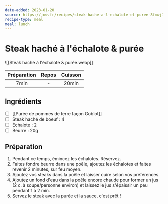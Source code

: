 ```yaml
---
date-added: 2023-01-20
source: https://jow.fr/recipes/steak-hache-a-l-echalote-et-puree-8fmwj1rcarpska5106at
recipe-type: meal
meal: lunch
---
```


# Steak haché à l'échalote & purée

![[Steak haché à l'échalote & purée.webp]]

| Préparation | Repos | Cuisson |
|:-----------:|:-----:|:-------:|
|    7min     |   -   |  20min  |

## Ingrédients

- [ ] [[Purée de pommes de terre façon Goblot]]
- [ ] Steak haché de boeuf : 4
- [ ] Échalote : 2
- [ ] Beurre : 20g

## Préparation

1. Pendant ce temps, émincez les échalotes. Réservez.
2. Faites fondre beurre dans une poêle, ajoutez les échalotes et faites revenir 2 minutes, sur feu moyen.
3. Ajoutez vos steaks dans la poêle et laisser cuire selon vos préférences.
4. Ajoutez un fond d'eau dans la poêle encore chaude pour former un jus (2 c. à soupe/personne environ) et laissez le jus s'épaissir un peu pendant 1 à 2 min.
5. Servez le steak avec la purée et la sauce, c'est prêt !
